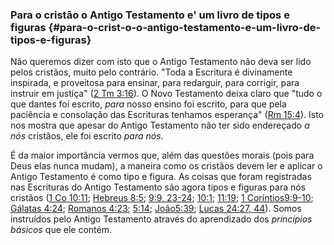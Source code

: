 ### Para o cristão o Antigo Testamento e&#039; um livro de tipos e figuras {#para-o-crist-o-o-antigo-testamento-e-um-livro-de-tipos-e-figuras}

Não queremos dizer com isto que o Antigo Testamento não deva ser lido pelos cristãos, muito pelo contrário. &quot;Toda a Escritura é divinamente inspirada, e proveitosa para ensinar, para redarguir, para corrigir, para instruir em justiça&quot; ([2 Tm 3:16](http://bibliaonline.com.br/acf/2tm/3/16)). O Novo Testamento deixa claro que &quot;tudo o que dantes foi escrito, _para_ nosso ensino foi escrito, para que pela paciência e consolação das Escrituras tenhamos esperança&quot; ([Rm 15:4](http://bibliaonline.com.br/acf/rm/15/4)). Isto nos mostra que apesar do Antigo Testamento não ter sido endereçado _a nós_ cristãos, ele foi escrito _para nós_.

É da maior importância vermos que, além das questões morais (pois para Deus elas nunca mudam), a maneira como os cristãos devem ler e aplicar o Antigo Testamento é como tipo e figura. As coisas que foram registradas nas Escrituras do Antigo Testamento são agora tipos e figuras para nós cristãos ([1 Co 10:11](http://bibliaonline.com.br/acf/1co/10/11); [Hebreus 8:5](http://bibliaonline.com.br/acf/hb/8/5); [9:9, 23-24](http://bibliaonline.com.br/acf/hb/9/9,23-24); [10:1](http://bibliaonline.com.br/acf/hb/10/11); [11:19](http://bibliaonline.com.br/acf/hb/11/19); [1 Coríntios9:9-10](http://bibliaonline.com.br/acf/1co/9/9-10); [Gálatas 4:24](http://gl:4:24); [Romanos 4:23](http://bibliaonline.com.br/acf/rm/4/23); [5:14](http://bibliaonline.com.br/acf/rm/5/14); [João5:39](http://bibliaonline.com.br/acf/jo/5/39); [Lucas 24:27, 44](http://bibliaonline.com.br/acf/lc/24/27,44)). Somos instruídos pelo Antigo Testamento através do aprendizado dos _princípios básicos_ que ele contém.